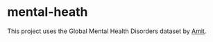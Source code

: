 # mental-heath
This project uses the Global Mental Health Disorders dataset by [Amit](https://data.world/login?next=%2Famitd).
